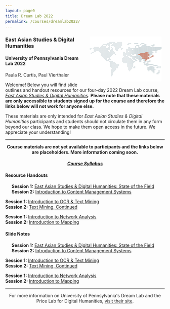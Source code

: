 ```yaml
---
layout: page0
title: Dream Lab 2022
permalink: /courses/dreamlab2022/
---
```


<div style>
<img src="/images/east_asia_bg.png" style="float:right;max-width:45%;padding: 10px 10px 10px 15px;">
</div><h3>East Asian Studies & Digital Humanities</h3><p>
<h4>University of Pennsylvania Dream Lab 2022</h4>
<p></p>
Paula R. Curtis, Paul Vierthaler<p></p>
<p></p>
Welcome! Below you will find slide outlines and handout resources for our four-day 2022 Dream Lab course, <em><a href="https://web.sas.upenn.edu/dream-lab/east-asian-studies-and-digital-humanities-2022/">East Asian Studies & Digital Humanities</a></em>. <b>Please note that these materials are only accessible to students signed up for the course and therefore the links below will not work for anyone else.</b><p></p>
These materials are only intended for <em>East Asian Studies & Digital Humanities</em> participants and students should not circulate them in any form beyond our class. We hope to make them open access in the future. We appreciate your understanding!
<p></p>
<hr>
<p></p>
<center><b>Course materials are not yet available to participants and the links below are placeholders. More information coming soon.</b></center><p></p>
<center><em><h4><a href="https://www.google.com/">Course Syllabus</a></h4></em></center><p></p>
<p></p>
<h4>Resource Handouts</h4><p></p>

<span style="padding-left: 20px; display:block"><b>Session 1:</b> <a href="https://www.google.com/">East Asian Studies & Digital Humanities: State of the Field</a><br>
<b>Session 2:</b> <a href="https://www.google.com/">Introduction to Content Management Systems</a><br>
<p></p>
<b>Session 1:</b> <a href="https://www.google.com/">Introduction to OCR & Text Mining</a><br>
<b>Session 2:</b> <a href="https://www.google.com/">Text Mining, Continued</a><br>
<p></p>
<b>Session 1:</b> <a href="https://www.google.com/">Introduction to Network Analysis</a><br>
<b>Session 2:</b> <a href="https://www.google.com/">Introduction to Mapping</a><br>
</span>
<p></p>
<p></p>
<h4>Slide Notes</h4><p></p>

<span style="padding-left: 20px; display:block"><b>Session 1:</b> <a href="https://www.google.com/">East Asian Studies & Digital Humanities: State of the Field</a><br>
<b>Session 2:</b> <a href="https://www.google.com/">Introduction to Content Management Systems</a><br>
<p></p>
<b>Session 1:</b> <a href="https://www.google.com/">Introduction to OCR & Text Mining</a><br>
<b>Session 2:</b> <a href="https://www.google.com/">Text Mining, Continued</a><br>
<p></p>
<b>Session 1:</b> <a href="https://www.google.com/">Introduction to Network Analysis</a><br>
<b>Session 2:</b> <a href="https://www.google.com/">Introduction to Mapping</a><br>
</span>
<p></p>
<p></p>
<hr>
<p></p>
<center>For more information on University of Pennsylvania's Dream Lab and the Price Lab for Digital Humanities, <a href="https://web.sas.upenn.edu/dream-lab/">visit their site</a>.</center>
